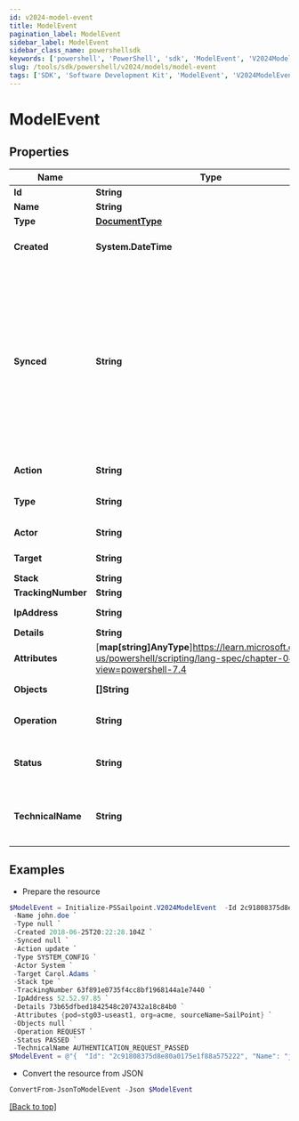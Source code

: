 ```yaml
---
id: v2024-model-event
title: ModelEvent
pagination_label: ModelEvent
sidebar_label: ModelEvent
sidebar_class_name: powershellsdk
keywords: ['powershell', 'PowerShell', 'sdk', 'ModelEvent', 'V2024ModelEvent'] 
slug: /tools/sdk/powershell/v2024/models/model-event
tags: ['SDK', 'Software Development Kit', 'ModelEvent', 'V2024ModelEvent']
---
```



# ModelEvent

## Properties

Name | Type | Description | Notes
------------ | ------------- | ------------- | -------------
**Id** | **String** |  | [required]
**Name** | **String** |  | [required]
**Type** | [**DocumentType**](document-type) |  | [required]
**Created** | **System.DateTime** | ISO-8601 date-time referring to the time when the object was created. | [optional] 
**Synced** | **String** | ISO-8601 date-time referring to the date-time when object was queued to be synced into search database for use in the search API.   This date-time changes anytime there is an update to the object, which triggers a synchronization event being sent to the search database.  There may be some delay between the `synced` time and the time when the updated data is actually available in the search API.  | [optional] 
**Action** | **String** | Name of the event as it's displayed in audit reports. | [optional] 
**Type** | **String** | Event type. Refer to [Event Types](https://documentation.sailpoint.com/saas/help/search/index.html#event-types) for a list of event types and their meanings. | [optional] 
**Actor** | **String** | Name of the actor that generated the event. | [optional] 
**Target** | **String** | Name of the target, or recipient, of the event. | [optional] 
**Stack** | **String** | The event's stack. | [optional] 
**TrackingNumber** | **String** | ID of the group of events. | [optional] 
**IpAddress** | **String** | Target system's IP address. | [optional] 
**Details** | **String** | ID of event's details. | [optional] 
**Attributes** | [**map[string]AnyType**]https://learn.microsoft.com/en-us/powershell/scripting/lang-spec/chapter-04?view=powershell-7.4 | Attributes involved in the event. | [optional] 
**Objects** | **[]String** | Objects the event is happening to. | [optional] 
**Operation** | **String** | Operation, or action, performed during the event. | [optional] 
**Status** | **String** | Event status. Refer to [Event Statuses](https://documentation.sailpoint.com/saas/help/search/index.html#event-statuses) for a list of event statuses and their meanings. | [optional] 
**TechnicalName** | **String** | Event's normalized name. This normalized name always follows the pattern of 'objects_operation_status'. | [optional] 

## Examples

- Prepare the resource
```powershell
$ModelEvent = Initialize-PSSailpoint.V2024ModelEvent  -Id 2c91808375d8e80a0175e1f88a575222 `
 -Name john.doe `
 -Type null `
 -Created 2018-06-25T20:22:28.104Z `
 -Synced null `
 -Action update `
 -Type SYSTEM_CONFIG `
 -Actor System `
 -Target Carol.Adams `
 -Stack tpe `
 -TrackingNumber 63f891e0735f4cc8bf1968144a1e7440 `
 -IpAddress 52.52.97.85 `
 -Details 73b65dfbed1842548c207432a18c84b0 `
 -Attributes {pod=stg03-useast1, org=acme, sourceName=SailPoint} `
 -Objects null `
 -Operation REQUEST `
 -Status PASSED `
 -TechnicalName AUTHENTICATION_REQUEST_PASSED
$ModelEvent = @"{  "Id": "2c91808375d8e80a0175e1f88a575222", "Name": "john.doe", "Type": null, "Created": "2018-06-25T20:22:28.104Z", "Synced": "null", "Action": "update", "Type": "SYSTEM_CONFIG", "Actor": "System", "Target": "Carol.Adams", "Stack": "tpe", "TrackingNumber": "63f891e0735f4cc8bf1968144a1e7440", "IpAddress": "52.52.97.85", "Details": "73b65dfbed1842548c207432a18c84b0", "Attributes": {"pod": "stg03-useast1", "org": "acme", "sourceName": "SailPoint}", "Objects": null, "Operation": "REQUEST", "Status": "PASSED", "TechnicalName": "AUTHENTICATION_REQUEST_PASSED" }}"@
```

- Convert the resource from JSON
```powershell
ConvertFrom-JsonToModelEvent -Json $ModelEvent
```


[[Back to top]](#) 

